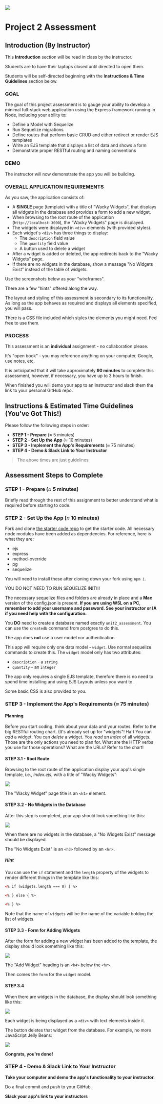 <img src="https://i.imgur.com/sX12DTc.png">

# Project 2 Assessment

## Introduction (By Instructor)

This **Introduction** section will be read in class by the instructor.

Students are to have their laptops closed until directed to open them.

Students will be self-directed beginning with the **Instructions & Time Guidelines** section below.

### GOAL

The goal of this project assessment is to gauge your ability to develop a minimal full-stack web application using the Express framework running in Node, including your ability to:

- Define a Model with Sequelize
- Run Sequelize migrations
- Define routes that perform basic CRUD and either redirect or render EJS templates
- Write an EJS template that displays a list of data and shows a form
- Demonstrate proper RESTful routing and naming conventions

### DEMO

The instructor will now demonstrate the app you will be building.

### OVERALL APPLICATION REQUIREMENTS

As you saw, the application consists of:

- A **SINGLE** page (template) with a title of "Wacky Widgets", that displays all widgets in the database and provides a form to add a new widget.
- When browsing to the root route of the application (`http://localhost:3000`), the "Wacky Widgets" page is displayed.
- The widgets were displayed in `<div>` elements (with provided styles).
- Each widget's `<div>` has three things to display:
    - The `description` field value
    - The `quantity` field value
    - A button used to delete a widget
- After a widget is added or deleted, the app redirects back to the "Wacky Widgets" page.
- If there are no widgets in the database, show a message "No Widgets Exist" instead of the table of widgets.

Use the screenshots below as your "wireframes".

There are a few "hints" offered along the way.

The layout and styling of this assessment is secondary to its functionality. As long as the app behaves as required and displays all elements specified, you will pass.

There is a CSS file included which styles the elements you might need. Feel free to use them.

### PROCESS

This assessment is an **individual** assignment - no collaboration please.

It's "open book" - you may reference anything on your computer, Google, use notes, etc. 

It is anticipated that it will take approximately **90 minutes** to complete this assessment, however, if necessary, you have up to 3 hours to finish.

When finished you will demo your app to an instructor and slack them the link to your personal GitHub repo.

## Instructions & Estimated Time Guidelines (You've Got This!)

Please follow the following steps in order:

- **STEP 1 - Prepare** (&asymp; 5 minutes)
- **STEP 2 - Set Up the App** (&asymp; 10 minutes)
- **STEP 3 - Implement the App's Requirements** (&asymp; 75 minutes)
- **STEP 4 - Demo & Slack Link to Your Instructor**

> The above times are just guidelines

## Assessment Steps to Complete

### STEP 1 - Prepare (&asymp; 5 minutes)

Briefly read through the rest of this assignment to better understand what is required before starting to code.

### STEP 2 - Set Up the App (&asymp; 10 minutes)

Fork and clone [the starter code repo](https://github.com/WDI-SEA/project-2-assessment) to get the starter code. All necessary node modules have been added as dependencies. For reference, here is what they are:

* ejs
* express
* method-override
* pg
* sequelize

You will need to install these after cloning down your fork using `npm i`.

YOU DO NOT NEED TO RUN SEQUELIZE INIT!!!

The necessary sequelize files and folders are already in place and a **Mac** version of the config.json is present. **If you are using WSL on a PC, remember to add your username and password. See your instructor or IA if you need help with the configuration.**

You **DO** need to create a database named exactly `unit2_assessment`. You can use the `createdb` command from postgres to do this.

The app does **not** use a user model nor authentication.

This app will require only one data model - `widget`. Use normal sequelize commands to create this. The `widget` model only has two attributes:

- `description` -  a `string`
- `quantity` - an `integer`

The app only requires a single EJS template, therefore there is no need to spend time installing and using EJS Layouts unless you want to.

Some basic CSS is also provided to you.

### STEP 3 - Implement the App's Requirements (&asymp; 75 minutes)

#### Planning

Before you start coding, think about your data and your routes. Refer to the big RESTful routing chart. (It's already set up for "widgets"! Ha!) You can *add* a widget. You can *delete* a widget. You *read an index* of all widgets. Those are the only actions you need to plan for. What are the HTTP verbs you use for those operations? What are the URLs? Refer to the chart!

#### STEP 3.1 - Root Route

Browsing to the root route of the application display your app's single template, i.e., _index.ejs_, with a title of "Wacky Widgets":

<img src="https://i.imgur.com/qOnvKTj.png">

The "Wacky Widget" page title is an `<h1>` element.

#### STEP 3.2 - No Widgets in the Database

After this step is completed, your app should look something like this:

<img src="https://i.imgur.com/aLuM1GQ.png">

When there are no widgets in the database, a "No Widgets Exist" message should be displayed.

The "No Widgets Exist" is an `<h3>` followed by an `<hr>`.

##### Hint

You can use the `if` statement and the `length` property of the widgets to render different things in the template like this:

```html
<% if (widgets.length === 0) { %>

<% } else { %>

<% } %>
```

Note that the name of `widgets` will be the name of the variable holding the list of widgets.

#### STEP 3.3 - Form for Adding Widgets

After the form for adding a new widget has been added to the template, the display should look something like this:

<img src="https://i.imgur.com/2Qnb450.png">

The "Add Widget" heading is an `<h4>` below the `<hr>`.

Then comes the `form` for the `widget` model.

#### STEP 3.4

When there are widgets in the database, the display should look something like this:

<img src="https://i.imgur.com/JPpQCWR.png">

Each widget is being displayed as a `<div>` with text elements inside it.

The button deletes that widget from the database. For example, no more JavaScript Jelly Beans:

<img src="https://i.imgur.com/XHLet6w.png">

**Congrats, you're done!**

### STEP 4 - Demo & Slack Link to Your Instructor

**Take your computer and demo the app's functionality to your instructor.**

Do a final commit and push to your GitHub.

**Slack your app's link to your instructors**
